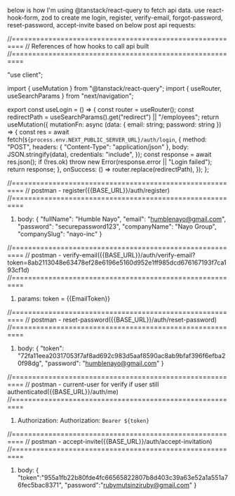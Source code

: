 below is how I'm using @tanstack/react-query to fetch api data. use react-hook-form, zod to create me login, register, verify-email, forgot-password, reset-password, accept-invite based on below post api requests:

//=========================================================
// References of how hooks to call api built
//=========================================================

"use client";

import { useMutation } from "@tanstack/react-query";
import { useRouter, useSearchParams } from "next/navigation";

export const useLogin = () => {
  const router = useRouter();
  const redirectPath = useSearchParams().get("redirect") || "/employees";
  return useMutation({
    mutationFn: async (data: { email: string; password: string }) => {
      const res = await fetch(`${process.env.NEXT_PUBLIC_SERVER_URL}/auth/login`, {
        method: "POST",
        headers: { "Content-Type": "application/json" },
        body: JSON.stringify(data),
        credentials: "include",
      });
      const response = await res.json();
      if (!res.ok) throw new Error(response.error || "Login failed");
      return response;
    },
    onSuccess: () => router.replace(redirectPath),
  });
};

//=========================================================
// postman - register({{BASE_URL}}/auth/register)
//=========================================================
1. body:
{
  "fullName": "Humble Nayo",
  "email": "humblenayo@gmail.com",
  "password": "securepassword123",
  "companyName": "Nayo Group",
  "companySlug": "nayo-inc"
}

//=========================================================
// postman - verify-email({{BASE_URL}}/auth/verify-email?token=8ab2113048e63478ef28e6196e5160d952e1ff985dcd676167193f7ca193cf1d)
//=========================================================
1. params:
token = {{EmailToken}}

//=========================================================
// postman - reset-password({{BASE_URL}}/auth/reset-password)
//=========================================================
1. body:
{
    "token": "72fa11eea20317053f7af8ad692c983d5aaf8590ac8ab9bfaf396f6efba20f98dg",
    "password": "humblenayo@gmail.com"
}

//=========================================================
// postman - current-user for verify if user still authenticated({{BASE_URL}}/auth/me)
//=========================================================
1. Authorization:
Authorization: `Bearer ${token}`

//=========================================================
// postman - accept-invite({{BASE_URL}}/auth/accept-invitation)
//=========================================================
1. body:
{
    "token":"955a1fb22b80fde4fc66565822807b8d403c39a63e52a1a551a76fec5bac8371",
    "password":"rubymutsinziruby@gmail.com"
}
